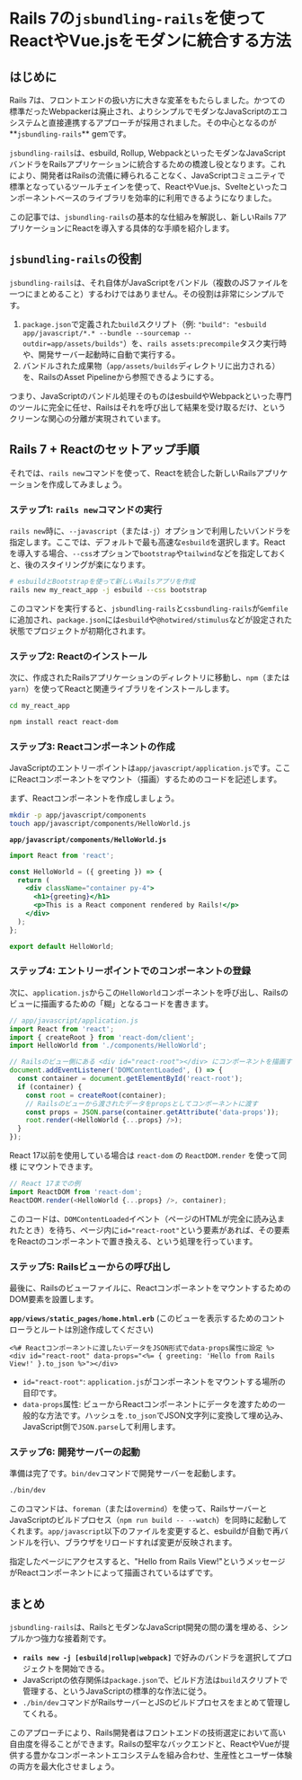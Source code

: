 # Rails 7の`jsbundling-rails`を使ってReactやVue.jsをモダンに統合する方法

## はじめに

Rails 7は、フロントエンドの扱い方に大きな変革をもたらしました。かつての標準だったWebpackerは廃止され、よりシンプルでモダンなJavaScriptのエコシステムと直接連携するアプローチが採用されました。その中心となるのが**`jsbundling-rails`** gemです。

`jsbundling-rails`は、esbuild, Rollup, WebpackといったモダンなJavaScriptバンドラをRailsアプリケーションに統合するための橋渡し役となります。これにより、開発者はRailsの流儀に縛られることなく、JavaScriptコミュニティで標準となっているツールチェインを使って、ReactやVue.js、Svelteといったコンポーネントベースのライブラリを効率的に利用できるようになりました。

この記事では、`jsbundling-rails`の基本的な仕組みを解説し、新しいRails 7アプリケーションにReactを導入する具体的な手順を紹介します。

## `jsbundling-rails`の役割

`jsbundling-rails`は、それ自体がJavaScriptをバンドル（複数のJSファイルを一つにまとめること）するわけではありません。その役割は非常にシンプルです。

1.  `package.json`で定義された`build`スクリプト（例: `"build": "esbuild app/javascript/*.* --bundle --sourcemap --outdir=app/assets/builds"`）を、`rails assets:precompile`タスク実行時や、開発サーバー起動時に自動で実行する。
2.  バンドルされた成果物（`app/assets/builds`ディレクトリに出力される）を、RailsのAsset Pipelineから参照できるようにする。

つまり、JavaScriptのバンドル処理そのものはesbuildやWebpackといった専門のツールに完全に任せ、Railsはそれを呼び出して結果を受け取るだけ、というクリーンな関心の分離が実現されています。

## Rails 7 + Reactのセットアップ手順

それでは、`rails new`コマンドを使って、Reactを統合した新しいRailsアプリケーションを作成してみましょう。

### ステップ1: `rails new`コマンドの実行

`rails new`時に、`--javascript`（または`-j`）オプションで利用したいバンドラを指定します。ここでは、デフォルトで最も高速な`esbuild`を選択します。Reactを導入する場合、`--css`オプションで`bootstrap`や`tailwind`などを指定しておくと、後のスタイリングが楽になります。

```bash
# esbuildとBootstrapを使って新しいRailsアプリを作成
rails new my_react_app -j esbuild --css bootstrap
```

このコマンドを実行すると、`jsbundling-rails`と`cssbundling-rails`が`Gemfile`に追加され、`package.json`には`esbuild`や`@hotwired/stimulus`などが設定された状態でプロジェクトが初期化されます。

### ステップ2: Reactのインストール

次に、作成されたRailsアプリケーションのディレクトリに移動し、`npm`（または`yarn`）を使ってReactと関連ライブラリをインストールします。

```bash
cd my_react_app

npm install react react-dom
```

### ステップ3: Reactコンポーネントの作成

JavaScriptのエントリーポイントは`app/javascript/application.js`です。ここにReactコンポーネントをマウント（描画）するためのコードを記述します。

まず、Reactコンポーネントを作成しましょう。

```bash
mkdir -p app/javascript/components
touch app/javascript/components/HelloWorld.js
```

**`app/javascript/components/HelloWorld.js`**
```jsx
import React from 'react';

const HelloWorld = ({ greeting }) => {
  return (
    <div className="container py-4">
      <h1>{greeting}</h1>
      <p>This is a React component rendered by Rails!</p>
    </div>
  );
};

export default HelloWorld;
```

### ステップ4: エントリーポイントでのコンポーネントの登録

次に、`application.js`からこの`HelloWorld`コンポーネントを呼び出し、Railsのビューに描画するための「糊」となるコードを書きます。

```javascript
// app/javascript/application.js
import React from 'react';
import { createRoot } from 'react-dom/client';
import HelloWorld from './components/HelloWorld';

// Railsのビュー側にある <div id="react-root"></div> にコンポーネントを描画する
document.addEventListener('DOMContentLoaded', () => {
  const container = document.getElementById('react-root');
  if (container) {
    const root = createRoot(container);
    // Railsのビューから渡されたデータをpropsとしてコンポーネントに渡す
    const props = JSON.parse(container.getAttribute('data-props'));
    root.render(<HelloWorld {...props} />);
  }
});
```

React 17以前を使用している場合は `react-dom` の `ReactDOM.render` を使って同様
にマウントできます。

```javascript
// React 17までの例
import ReactDOM from 'react-dom';
ReactDOM.render(<HelloWorld {...props} />, container);
```

このコードは、`DOMContentLoaded`イベント（ページのHTMLが完全に読み込まれたとき）を待ち、ページ内に`id="react-root"`という要素があれば、その要素をReactのコンポーネントで置き換える、という処理を行っています。

### ステップ5: Railsビューからの呼び出し

最後に、Railsのビューファイルに、ReactコンポーネントをマウントするためのDOM要素を設置します。

**`app/views/static_pages/home.html.erb`** (このビューを表示するためのコントローラとルートは別途作成してください)
```erb
<%# Reactコンポーネントに渡したいデータをJSON形式でdata-props属性に設定 %>
<div id="react-root" data-props="<%= { greeting: 'Hello from Rails View!' }.to_json %>"></div>
```

*   `id="react-root"`: `application.js`がコンポーネントをマウントする場所の目印です。
*   `data-props`属性: ビューからReactコンポーネントにデータを渡すための一般的な方法です。ハッシュを`.to_json`でJSON文字列に変換して埋め込み、JavaScript側で`JSON.parse`して利用します。

### ステップ6: 開発サーバーの起動

準備は完了です。`bin/dev`コマンドで開発サーバーを起動します。

```bash
./bin/dev
```

このコマンドは、`foreman`（または`overmind`）を使って、RailsサーバーとJavaScriptのビルドプロセス（`npm run build -- --watch`）を同時に起動してくれます。`app/javascript`以下のファイルを変更すると、esbuildが自動で再バンドルを行い、ブラウザをリロードすれば変更が反映されます。

指定したページにアクセスすると、"Hello from Rails View!"というメッセージがReactコンポーネントによって描画されているはずです。

## まとめ

`jsbundling-rails`は、RailsとモダンなJavaScript開発の間の溝を埋める、シンプルかつ強力な接着剤です。

*   **`rails new -j [esbuild|rollup|webpack]`** で好みのバンドラを選択してプロジェクトを開始できる。
*   JavaScriptの依存関係は`package.json`で、ビルド方法は`build`スクリプトで管理する、というJavaScriptの標準的な作法に従う。
*   `./bin/dev`コマンドがRailsサーバーとJSのビルドプロセスをまとめて管理してくれる。

このアプローチにより、Rails開発者はフロントエンドの技術選定において高い自由度を得ることができます。Railsの堅牢なバックエンドと、ReactやVueが提供する豊かなコンポーネントエコシステムを組み合わせ、生産性とユーザー体験の両方を最大化させましょう。

